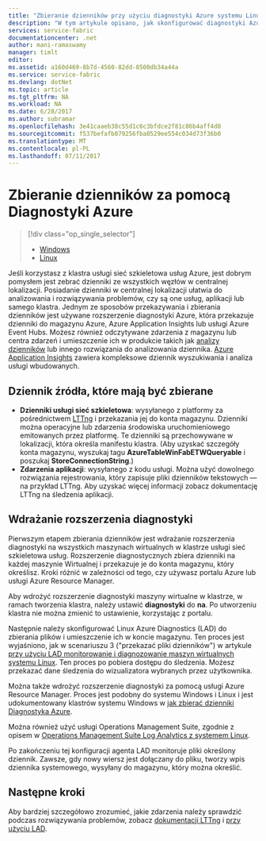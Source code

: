 ```yaml
---
title: "Zbieranie dzienników przy użyciu diagnostyki Azure systemu Linux | Dokumentacja firmy Microsoft"
description: "W tym artykule opisano, jak skonfigurować diagnostyki Azure do zbierania dzienników z klastra usługi sieć szkieletowa Linux działających na platformie Azure."
services: service-fabric
documentationcenter: .net
author: mani-ramaswamy
manager: timlt
editor: 
ms.assetid: a160d469-8b7d-4560-82dd-8500db34a44a
ms.service: service-fabric
ms.devlang: dotNet
ms.topic: article
ms.tgt_pltfrm: NA
ms.workload: NA
ms.date: 6/28/2017
ms.author: subramar
ms.openlocfilehash: 3e41caaeb38c55d1c6c3bfdce2f81c86b4aff4d0
ms.sourcegitcommit: f537befafb079256fba0529ee554c034d73f36b0
ms.translationtype: MT
ms.contentlocale: pl-PL
ms.lasthandoff: 07/11/2017
---
```

# <a name="collect-logs-by-using-azure-diagnostics"></a>Zbieranie dzienników za pomocą Diagnostyki Azure
> [!div class="op_single_selector"]
> * [Windows](service-fabric-diagnostics-how-to-setup-wad.md)
> * [Linux](service-fabric-diagnostics-how-to-setup-lad.md)
> 
> 

Jeśli korzystasz z klastra usługi sieć szkieletowa usług Azure, jest dobrym pomysłem jest zebrać dzienniki ze wszystkich węzłów w centralnej lokalizacji. Posiadanie dzienniki w centralnej lokalizacji ułatwia do analizowania i rozwiązywania problemów, czy są one usług, aplikacji lub samego klastra. Jednym ze sposobów przekazywania i zbierania dzienników jest używane rozszerzenie diagnostyki Azure, która przekazuje dzienniki do magazynu Azure, Azure Application Insights lub usługi Azure Event Hubs. Możesz również odczytywane zdarzenia z magazynu lub centra zdarzeń i umieszczenie ich w produkcie takich jak [analizy dzienników](../log-analytics/log-analytics-service-fabric.md) lub innego rozwiązania do analizowania dziennika. [Azure Application Insights](https://azure.microsoft.com/services/application-insights/) zawiera kompleksowe dziennik wyszukiwania i analiza usługi wbudowanych.

## <a name="log-sources-that-you-might-want-to-collect"></a>Dziennik źródła, które mają być zbierane
* **Dzienniki usługi sieć szkieletowa**: wysyłanego z platformy za pośrednictwem [LTTng](http://lttng.org) i przekazania jej do konta magazynu. Dzienniki można operacyjne lub zdarzenia środowiska uruchomieniowego emitowanych przez platformę. Te dzienniki są przechowywane w lokalizacji, która określa manifestu klastra. (Aby uzyskać szczegóły konta magazynu, wyszukaj tagu **AzureTableWinFabETWQueryable** i poszukaj **StoreConnectionString**.)
* **Zdarzenia aplikacji**: wysyłanego z kodu usługi. Można użyć dowolnego rozwiązania rejestrowania, który zapisuje pliki dzienników tekstowych — na przykład LTTng. Aby uzyskać więcej informacji zobacz dokumentację LTTng na śledzenia aplikacji.  

## <a name="deploy-the-diagnostics-extension"></a>Wdrażanie rozszerzenia diagnostyki
Pierwszym etapem zbierania dzienników jest wdrażanie rozszerzenia diagnostyki na wszystkich maszynach wirtualnych w klastrze usługi sieć szkieletowa usług. Rozszerzenie diagnostycznych zbiera dzienniki na każdej maszynie Wirtualnej i przekazuje je do konta magazynu, który określisz. Kroki różnić w zależności od tego, czy używasz portalu Azure lub usługi Azure Resource Manager.

Aby wdrożyć rozszerzenie diagnostyki maszyny wirtualne w klastrze, w ramach tworzenia klastra, należy ustawić **diagnostyki** do **na**. Po utworzeniu klastra nie można zmienić to ustawienie, korzystając z portalu.

Następnie należy skonfigurować Linux Azure Diagnostics (LAD) do zbierania plików i umieszczenie ich w koncie magazynu. Ten proces jest wyjaśniono, jak w scenariuszu 3 ("przekazać pliki dzienników") w artykule [przy użyciu LAD monitorowanie i diagnozowanie maszyn wirtualnych systemu Linux](../virtual-machines/linux/classic/diagnostic-extension.md?toc=%2fazure%2fvirtual-machines%2flinux%2fclassic%2ftoc.json). Ten proces po pobiera dostępu do śledzenia. Możesz przekazać dane śledzenia do wizualizatora wybranych przez użytkownika.

Można także wdrożyć rozszerzenie diagnostyki za pomocą usługi Azure Resource Manager. Proces jest podobny do systemu Windows i Linux i jest udokumentowany klastrów systemu Windows w [jak zbierać dzienniki Diagnostyka Azure](service-fabric-diagnostics-how-to-setup-wad.md).

Można również użyć usługi Operations Management Suite, zgodnie z opisem w [Operations Management Suite Log Analytics z systemem Linux](https://blogs.technet.microsoft.com/hybridcloud/2016/01/28/operations-management-suite-log-analytics-with-linux/).

Po zakończeniu tej konfiguracji agenta LAD monitoruje pliki określony dziennik. Zawsze, gdy nowy wiersz jest dołączany do pliku, tworzy wpis dziennika systemowego, wysyłany do magazynu, który można określić.

## <a name="next-steps"></a>Następne kroki
Aby bardziej szczegółowo zrozumieć, jakie zdarzenia należy sprawdzić podczas rozwiązywania problemów, zobacz [dokumentacji LTTng](http://lttng.org/docs) i [przy użyciu LAD](../virtual-machines/linux/classic/diagnostic-extension.md?toc=%2fazure%2fvirtual-machines%2flinux%2fclassic%2ftoc.json).

